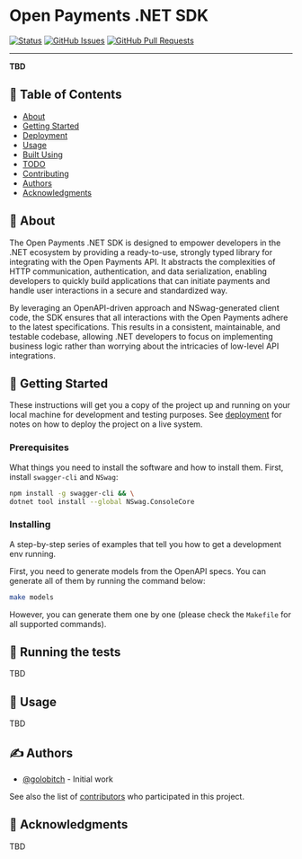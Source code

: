 # Open Payments .NET SDK

[![Status](https://img.shields.io/badge/status-active-success.svg)]()
[![GitHub Issues](https://img.shields.io/github/issues/interledger/open-payments-dotnet.svg)](https://github.com/kylelobo/open-payments-dotnet/issues)
[![GitHub Pull Requests](https://img.shields.io/github/issues-pr/interledger/open-payments-dotnet.svg)](https://github.com/interledger/open-payments-dotnet/pulls)

---

**TBD**

## 📝 Table of Contents

- [About](#about)
- [Getting Started](#getting-started)
- [Deployment](#deployment)
- [Usage](#usage)
- [Built Using](#built-using)
- [TODO](../TODO.md)
- [Contributing](../CONTRIBUTING.md)
- [Authors](#authors)
- [Acknowledgments](#acknowledgments)

## 🧐 About

The Open Payments .NET SDK is designed to empower developers in the .NET ecosystem by providing a ready-to-use, strongly typed library for integrating with the Open Payments API. It abstracts the complexities of HTTP communication, authentication, and data serialization, enabling developers to quickly build applications that can initiate payments and handle user interactions in a secure and standardized way.

By leveraging an OpenAPI-driven approach and NSwag-generated client code, the SDK ensures that all interactions with the Open Payments adhere to the latest specifications. This results in a consistent, maintainable, and testable codebase, allowing .NET developers to focus on implementing business logic rather than worrying about the intricacies of low-level API integrations.

## 🏁 Getting Started

These instructions will get you a copy of the project up and running on your local machine for development and testing purposes. See [deployment](#deployment) for notes on how to deploy the project on a live system.

### Prerequisites

What things you need to install the software and how to install them. First, install `swagger-cli` and `NSwag`:

```bash
npm install -g swagger-cli && \
dotnet tool install --global NSwag.ConsoleCore
```

### Installing

A step-by-step series of examples that tell you how to get a development env running.

First, you need to generate models from the OpenAPI specs. You can generate all of them by running the command below:

```bash
make models
```

However, you can generate them one by one (please check the `Makefile` for all supported commands).

## 🔧 Running the tests

TBD

## 🎈 Usage

TBD

## ✍️ Authors

- [@golobitch](https://github.com/golobitch) - Initial work

See also the list of [contributors](https://github.com/interledger/open-payments-dotnet/contributors) who participated in this project.

## 🎉 Acknowledgments

TBD